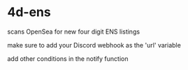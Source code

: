 # 4d-ens
scans OpenSea for new four digit ENS listings

make sure to add your Discord webhook as the 'url' variable

add other conditions in the notify function
